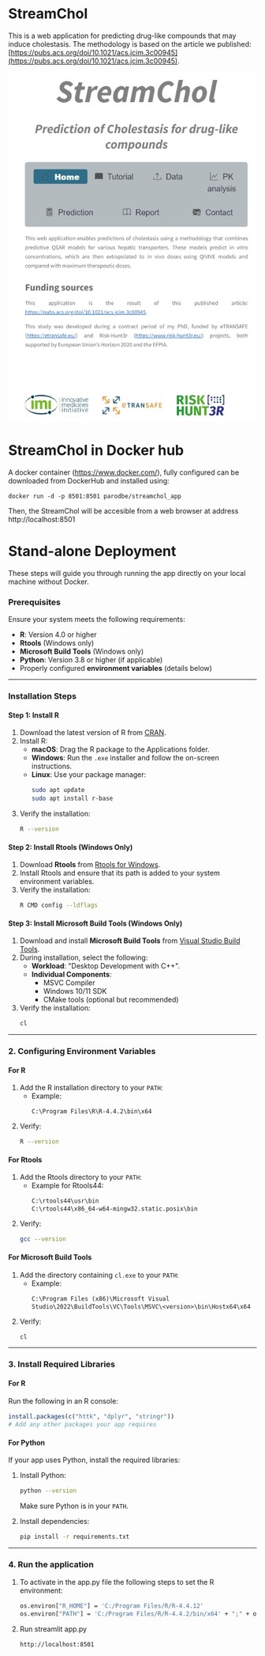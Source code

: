 # StreamChol


This is a web application for predicting drug-like compounds that may induce cholestasis. The methodology is based on the article we published: [https://pubs.acs.org/doi/10.1021/acs.jcim.3c00945](https://pubs.acs.org/doi/10.1021/acs.jcim.3c00945).

<p align="center">
  <img src="https://github.com/phi-grib/StreamChol/blob/main/cover%20page.PNG" alt="Cover Page">
</p>


# StreamChol in Docker hub
A docker container (https://www.docker.com/), fully configured can be downloaded from DockerHub and installed using:

```
docker run -d -p 8501:8501 parodbe/streamchol_app
```

Then, the StreamChol will be accesible from a web browser at address http://localhost:8501


# Stand-alone Deployment

These steps will guide you through running the app directly on your local machine without Docker.

### Prerequisites
Ensure your system meets the following requirements:
- **R**: Version 4.0 or higher
- **Rtools** (Windows only)
- **Microsoft Build Tools** (Windows only)
- **Python**: Version 3.8 or higher (if applicable)
- Properly configured **environment variables** (details below)

---

### Installation Steps

#### **Step 1: Install R**
1. Download the latest version of R from [CRAN](https://cran.r-project.org/).
2. Install R:
   - **macOS**: Drag the R package to the Applications folder.
   - **Windows**: Run the `.exe` installer and follow the on-screen instructions.
   - **Linux**: Use your package manager:
     ```bash
     sudo apt update
     sudo apt install r-base
     ```
3. Verify the installation:
   ```bash
   R --version
   ```

#### **Step 2: Install Rtools (Windows Only)**
1. Download **Rtools** from [Rtools for Windows](https://cran.r-project.org/bin/windows/Rtools/).
2. Install Rtools and ensure that its path is added to your system environment variables.
3. Verify the installation:
   ```bash
   R CMD config --ldflags
   ```

#### **Step 3: Install Microsoft Build Tools (Windows Only)**
1. Download and install **Microsoft Build Tools** from [Visual Studio Build Tools](https://visualstudio.microsoft.com/visual-cpp-build-tools/).
2. During installation, select the following:
   - **Workload**: "Desktop Development with C++".
   - **Individual Components**:
     - MSVC Compiler
     - Windows 10/11 SDK
     - CMake tools (optional but recommended)
3. Verify the installation:
   ```bash
   cl
   ```

---

### 2. Configuring Environment Variables

#### **For R**
1. Add the R installation directory to your `PATH`:
   - Example:
     ```
     C:\Program Files\R\R-4.4.2\bin\x64
     ```
2. Verify:
   ```bash
   R --version
   ```

#### **For Rtools**
1. Add the Rtools directory to your `PATH`:
   - Example for Rtools44:
     ```
     C:\rtools44\usr\bin
     C:\rtools44\x86_64-w64-mingw32.static.posix\bin
     ```
2. Verify:
   ```bash
   gcc --version
   ```

#### **For Microsoft Build Tools**
1. Add the directory containing `cl.exe` to your `PATH`:
   - Example:
     ```
     C:\Program Files (x86)\Microsoft Visual Studio\2022\BuildTools\VC\Tools\MSVC\<version>\bin\Hostx64\x64
     ```
2. Verify:
   ```bash
   cl
   ```

---

### 3. Install Required Libraries

#### **For R**
Run the following in an R console:
```R
install.packages(c("httk", "dplyr", "stringr"))
# Add any other packages your app requires
```

#### **For Python**
If your app uses Python, install the required libraries:
1. Install Python:
   ```bash
   python --version
   ```
   Make sure Python is in your `PATH`.

2. Install dependencies:
   ```bash
   pip install -r requirements.txt
   ```

---

### 4. Run the application

1. To activate in the app.py file the following steps to set the R environment:

   ```bash
   os.environ["R_HOME"] = 'C:/Program Files/R/R-4.4.12' 
   os.environ["PATH"] = 'C:/Program Files/R/R-4.4.2/bin/x64' + ";" + os.environ["PATH"]
   ``` 
2. Run streamlit app.py
   ```
   http://localhost:8501
   ```

